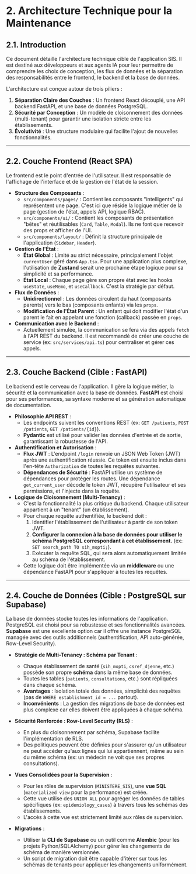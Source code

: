 # 2. Architecture Technique pour la Maintenance

## 2.1. Introduction

Ce document détaille l'architecture technique cible de l'application SIS. Il est destiné aux développeurs et aux agents IA pour leur permettre de comprendre les choix de conception, les flux de données et la séparation des responsabilités entre le frontend, le backend et la base de données.

L'architecture est conçue autour de trois piliers :
1.  **Séparation Claire des Couches** : Un frontend React découplé, une API backend FastAPI, et une base de données PostgreSQL.
2.  **Sécurité par Conception** : Un modèle de cloisonnement des données (multi-tenant) pour garantir une isolation stricte entre les établissements.
3.  **Évolutivité** : Une structure modulaire qui facilite l'ajout de nouvelles fonctionnalités.

---

## 2.2. Couche Frontend (React SPA)

Le frontend est le point d'entrée de l'utilisateur. Il est responsable de l'affichage de l'interface et de la gestion de l'état de la session.

-   **Structure des Composants** :
    -   `src/components/pages/` : Contient les composants "intelligents" qui représentent une page. C'est ici que réside la logique métier de la page (gestion de l'état, appels API, logique RBAC).
    -   `src/components/ui/` : Contient les composants de présentation "bêtes" et réutilisables (`Card`, `Table`, `Modal`). Ils ne font que recevoir des props et afficher de l'UI.
    -   `src/components/layout/` : Définit la structure principale de l'application (`Sidebar`, `Header`).
-   **Gestion de l'État** :
    -   **État Global** : Limité au strict nécessaire, principalement l'objet `currentUser` géré dans `App.tsx`. Pour une application plus complexe, l'utilisation de **Zustand** serait une prochaine étape logique pour sa simplicité et sa performance.
    -   **État Local** : Chaque page gère son propre état avec les hooks `useState`, `useMemo`, et `useCallback`. C'est la stratégie par défaut.
-   **Flux de Données** :
    -   **Unidirectionnel** : Les données circulent du haut (composants parents) vers le bas (composants enfants) via les `props`.
    -   **Modification de l'État Parent** : Un enfant qui doit modifier l'état d'un parent le fait en appelant une fonction (callback) passée en `props`.
-   **Communication avec le Backend** :
    -   Actuellement simulée, la communication se fera via des appels `fetch` à l'API REST du backend. Il est recommandé de créer une couche de service (ex: `src/services/api.ts`) pour centraliser et gérer ces appels.

---

## 2.3. Couche Backend (Cible : FastAPI)

Le backend est le cerveau de l'application. Il gère la logique métier, la sécurité et la communication avec la base de données. **FastAPI** est choisi pour ses performances, sa syntaxe moderne et sa génération automatique de documentation.

-   **Philosophie API REST** :
    -   Les endpoints suivent les conventions REST (ex: `GET /patients`, `POST /patients`, `GET /patients/{id}`).
    -   **Pydantic** est utilisé pour valider les données d'entrée et de sortie, garantissant la robustesse de l'API.
-   **Authentification et Autorisation** :
    -   **Flux JWT** : L'endpoint `/login` renvoie un JSON Web Token (JWT) après une authentification réussie. Ce token est ensuite inclus dans l'en-tête `Authorization` de toutes les requêtes suivantes.
    -   **Dépendances de Sécurité** : FastAPI utilise un système de dépendances pour protéger les routes. Une dépendance `get_current_user` décode le token JWT, récupère l'utilisateur et ses permissions, et l'injecte dans la requête.
-   **Logique de Cloisonnement (Multi-Tenancy)** :
    -   C'est la fonctionnalité la plus critique du backend. Chaque utilisateur appartient à un "tenant" (un établissement).
    -   Pour chaque requête authentifiée, le backend doit :
        1.  Identifier l'établissement de l'utilisateur à partir de son token JWT.
        2.  **Configurer la connexion à la base de données pour utiliser le schéma PostgreSQL correspondant à cet établissement.** (ex: `SET search_path TO sih_mopti;`).
        3.  Exécuter la requête SQL, qui sera alors automatiquement limitée au schéma de l'établissement.
    -   Cette logique doit être implémentée via un **middleware** ou une dépendance FastAPI pour s'appliquer à toutes les requêtes.

---

## 2.4. Couche de Données (Cible : PostgreSQL sur Supabase)

La base de données stocke toutes les informations de l'application. PostgreSQL est choisi pour sa robustesse et ses fonctionnalités avancées. **Supabase** est une excellente option car il offre une instance PostgreSQL managée avec des outils additionnels (authentification, API auto-générée, Row-Level Security).

-   **Stratégie de Multi-Tenancy : Schéma par Tenant** :
    -   Chaque établissement de santé (`sih_mopti`, `csref_djenne`, etc.) possède son propre **schéma** dans la même base de données.
    -   Toutes les tables (`patients`, `consultations`, etc.) sont répliquées dans chaque schéma.
    -   **Avantages** : Isolation totale des données, simplicité des requêtes (pas de `WHERE establishment_id = ...` partout).
    -   **Inconvénients** : La gestion des migrations de base de données est plus complexe car elles doivent être appliquées à chaque schéma.
-   **Sécurité Renforcée : Row-Level Security (RLS)** :
    -   En plus du cloisonnement par schéma, Supabase facilite l'implémentation de RLS.
    -   Des politiques peuvent être définies pour s'assurer qu'un utilisateur ne peut accéder qu'aux lignes qui lui appartiennent, même au sein du même schéma (ex: un médecin ne voit que ses propres consultations).
-   **Vues Consolidées pour la Supervision** :
    -   Pour les rôles de supervision (`MINISTERE_SIS`), une **vue SQL** (`materialized view` pour la performance) est créée.
    -   Cette vue utilise des `UNION ALL` pour agréger les données de tables spécifiques (ex: `epidemiology_cases`) à travers tous les schémas des établissements.
    -   L'accès à cette vue est strictement limité aux rôles de supervision.

-   **Migrations** :
    -   Utiliser la **CLI de Supabase** ou un outil comme **Alembic** (pour les projets Python/SQLAlchemy) pour gérer les changements de schéma de manière versionnée.
    -   Un script de migration doit être capable d'itérer sur tous les schémas de tenants pour appliquer les changements uniformément.
